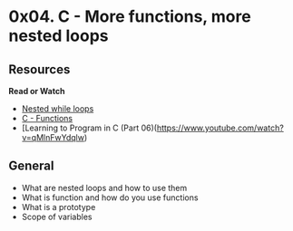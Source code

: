 # 0x04. C - More functions, more nested loops

## Resources

**Read or Watch**

* [Nested while loops](https://www.youtube.com/watch?v=Z3iGeQ1glss)
* [C - Functions](https://www.tutorialspoint.com/cprogramming/c_functions.htm)
* [Learning to Program in C (Part 06)(https://www.youtube.com/watch?v=qMlnFwYdqlw)

## General

* What are nested loops and how to use them
* What is function and how do you use functions
* What is a prototype
* Scope of variables
